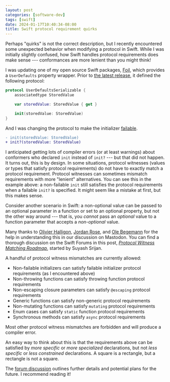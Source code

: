```yaml
---
layout: post
categories: [software-dev]
tags: [swift]
date: 2024-01-17T10:40:34-08:00
title: Swift protocol requirement quirks
---
```


Perhaps "quirks" is not the correct description, but I recently encountered some unexpected behavior when modifying a protocol in Swift. While I was initially slightly confused, how Swift handles protocol requirements does make sense --- conformances are more lenient than you might think!

<!--excerpt-->

I was updating one of my open source Swift packages, [Foil](https://github.com/jessesquires/foil), which provides a `UserDefaults` property wrapper. Prior to [the latest release](https://github.com/jessesquires/Foil/releases/tag/5.0.0), it defined the following protocol:

```swift
protocol UserDefaultsSerializable {
    associatedtype StoredValue

    var storedValue: StoredValue { get }

    init(storedValue: StoredValue)
}
```

And I was changing the protocol to make the initializer [failable](https://docs.swift.org/swift-book/documentation/the-swift-programming-language/initialization/#Failable-Initializers).

```diff
- init(storedValue: StoredValue)
+ init?(storedValue: StoredValue)
```

I anticipated getting lots of compiler errors (or at least warnings) about conformers who declared `init` instead of `init?` --- but that did not happen. It turns out, this is by design. In some situations, protocol witnesses (values or types that satisfy protocol requirements) do not have to exactly match a protocol requirement. Protocol witnesses can sometimes mismatch requirements with more "lenient" alternatives. You can see this in the example above: a non-failable `init` still satisfies the protocol requirements when a failable `init?` is specified. It might seem like a mistake at first, but this makes sense.

Consider another scenario in Swift: a non-optional value can be passed to an optional parameter in a function or set to an optional property, but not the other way around --- that is, you _cannot_ pass an _optional_ value to a function parameter that accepts a _non-optional_ value.

Many thanks to [Olivier Halligon](https://mastodon.social/@aligatr@ohai.social/111728768518347308), [Jordan Rose](https://mastodon.social/@jrose@belkadan.com/111739119102582991), and [Ole Begemann](https://mastodon.social/@ole@chaos.social/111739130657945322) for the help in understanding this in our discussion on Mastodon. You can find a thorough discussion on the Swift Forums in this post, [_Protocol Witness Matching Roadmap_](https://forums.swift.org/t/protocol-witness-matching-roadmap/60297), started by Suyash Srijan.

A handful of protocol witness mismatches are currently allowed:

- Non-failable initializers can satisfy failable initializer protocol requirements (as I encountered above)
- Non-throwing functions can satisfy throwing function protocol requirements
- Non-escaping closure parameters can satisfy `@escaping` protocol requirements
- Generic functions can satisfy non-generic protocol requirements
- Non-mutating functions can satisfy `mutating` protocol requirements
- Enum cases can satisfy `static` function protocol requirements
- Synchronous methods can satisfy `async` protocol requirements

Most other protocol witness mismatches are forbidden and will produce a compiler error.

An easy way to think about this is that the requirements above can be satisfied by _more specific_ or _more specialized_ declarations, but not _less specific_ or _less constrained_ declarations. A square is a rectangle, but a rectangle is not a square.

The [forum discussion](https://forums.swift.org/t/protocol-witness-matching-roadmap/60297) outlines further details and potential plans for the future. I recommend reading it!

